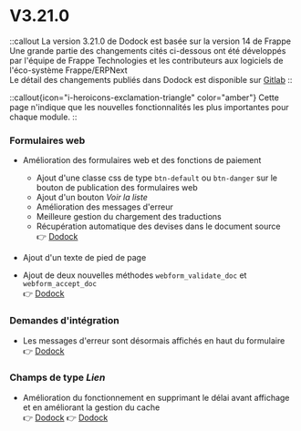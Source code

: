 # V3.21.0

::callout
La version 3.21.0 de Dodock est basée sur la version 14 de Frappe  
Une grande partie des changements cités ci-dessous ont été développés par l'équipe de Frappe Technologies et les contributeurs aux logiciels de l'éco-système Frappe/ERPNext  
Le détail des changements publiés dans Dodock est disponible sur [Gitlab](https://gitlab.com/dokos/dodock/-/releases/v3.21.0)
::

::callout{icon="i-heroicons-exclamation-triangle" color="amber"}
Cette page n'indique que les nouvelles fonctionnalités les plus importantes pour chaque module.
::

### Formulaires web

- Amélioration des formulaires web et des fonctions de paiement
    - Ajout d'une classe css de type `btn-default` ou `btn-danger` sur le bouton de publication des formulaires web
    - Ajout d'un bouton *Voir la liste*
    - Amélioration des messages d'erreur
    - Meilleure gestion du chargement des traductions
    - Récupération automatique des devises dans le document source  
:point_right: [Dodock](https://gitlab.com/dokos/dodock/-/merge_requests/63)


- Ajout d'un texte de pied de page
- Ajout de deux nouvelles méthodes `webform_validate_doc` et `webform_accept_doc`  
:point_right: [Dodock](https://gitlab.com/dokos/dodock/-/merge_requests/57)


### Demandes d'intégration

- Les messages d'erreur sont désormais affichés en haut du formulaire  
:point_right: [Dodock](https://gitlab.com/dokos/dodock/-/merge_requests/62)


### Champs de type *Lien*

- Amélioration du fonctionnement en supprimant le délai avant affichage et en améliorant la gestion du cache  
:point_right: [Dodock](https://gitlab.com/dokos/dodock/-/merge_requests/60)
:point_right: [Dodock](https://gitlab.com/dokos/dodock/-/merge_requests/61)